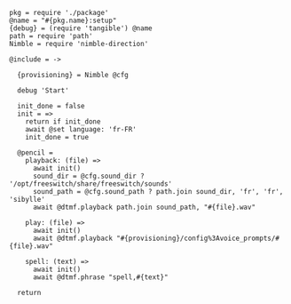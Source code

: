     pkg = require './package'
    @name = "#{pkg.name}:setup"
    {debug} = (require 'tangible') @name
    path = require 'path'
    Nimble = require 'nimble-direction'

    @include = ->

      {provisioning} = Nimble @cfg

      debug 'Start'

      init_done = false
      init = =>
        return if init_done
        await @set language: 'fr-FR'
        init_done = true

      @pencil =
        playback: (file) =>
          await init()
          sound_dir = @cfg.sound_dir ? '/opt/freeswitch/share/freeswitch/sounds'
          sound_path = @cfg.sound_path ? path.join sound_dir, 'fr', 'fr', 'sibylle'
          await @dtmf.playback path.join sound_path, "#{file}.wav"

        play: (file) =>
          await init()
          await @dtmf.playback "#{provisioning}/config%3Avoice_prompts/#{file}.wav"

        spell: (text) =>
          await init()
          await @dtmf.phrase "spell,#{text}"

      return
